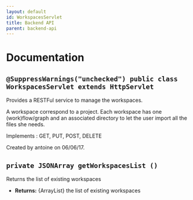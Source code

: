 ```yaml
---
layout: default
id: WorkspacesServlet
title: Backend API
parent: backend-api
---
```

# Documentation

## `@SuppressWarnings("unchecked") public class WorkspacesServlet extends HttpServlet`

Provides a RESTFul service to manage the workspaces.

A workspace correspond to a project. Each workspace has one (work)flow/graph and an associated directory to let the user import all the files she needs.

Implements : GET, PUT, POST, DELETE

Created by antoine on 06/06/17.

## `private JSONArray getWorkspacesList ()`

Returns the list of existing workspaces

 * **Returns:** {ArrayList} the list of existing workspaces
